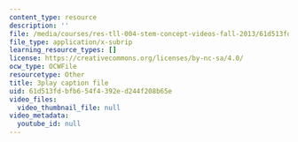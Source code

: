 ```yaml
---
content_type: resource
description: ''
file: /media/courses/res-tll-004-stem-concept-videos-fall-2013/61d513fdbfb654f4392ed244f208b65e_3gxNrc_EEN8.srt
file_type: application/x-subrip
learning_resource_types: []
license: https://creativecommons.org/licenses/by-nc-sa/4.0/
ocw_type: OCWFile
resourcetype: Other
title: 3play caption file
uid: 61d513fd-bfb6-54f4-392e-d244f208b65e
video_files:
  video_thumbnail_file: null
video_metadata:
  youtube_id: null
---
```

